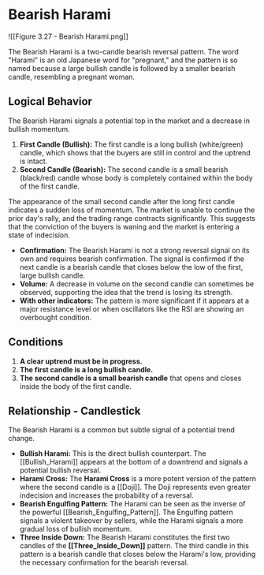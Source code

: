 # Bearish Harami

![[Figure 3.27 - Bearish Harami.png]]

The Bearish Harami is a two-candle bearish reversal pattern. The word "Harami" is an old Japanese word for "pregnant," and the pattern is so named because a large bullish candle is followed by a smaller bearish candle, resembling a pregnant woman.

## Logical Behavior

The Bearish Harami signals a potential top in the market and a decrease in bullish momentum.

1.  **First Candle (Bullish):** The first candle is a long bullish (white/green) candle, which shows that the buyers are still in control and the uptrend is intact.
2.  **Second Candle (Bearish):** The second candle is a small bearish (black/red) candle whose body is completely contained within the body of the first candle.

The appearance of the small second candle after the long first candle indicates a sudden loss of momentum. The market is unable to continue the prior day's rally, and the trading range contracts significantly. This suggests that the conviction of the buyers is waning and the market is entering a state of indecision.

- **Confirmation:** The Bearish Harami is not a strong reversal signal on its own and requires bearish confirmation. The signal is confirmed if the next candle is a bearish candle that closes below the low of the first, large bullish candle.
- **Volume:** A decrease in volume on the second candle can sometimes be observed, supporting the idea that the trend is losing its strength.
- **With other indicators:** The pattern is more significant if it appears at a major resistance level or when oscillators like the RSI are showing an overbought condition.

## Conditions

1.  **A clear uptrend must be in progress.**
2.  **The first candle is a long bullish candle.**
3.  **The second candle is a small bearish candle** that opens and closes inside the body of the first candle.

## Relationship - Candlestick

The Bearish Harami is a common but subtle signal of a potential trend change.

- **Bullish Harami:** This is the direct bullish counterpart. The [[Bullish_Harami]] appears at the bottom of a downtrend and signals a potential bullish reversal.
- **Harami Cross:** The **Harami Cross** is a more potent version of the pattern where the second candle is a [[Doji]]. The Doji represents even greater indecision and increases the probability of a reversal.
- **Bearish Engulfing Pattern:** The Harami can be seen as the inverse of the powerful [[Bearish_Engulfing_Pattern]]. The Engulfing pattern signals a violent takeover by sellers, while the Harami signals a more gradual loss of bullish momentum.
- **Three Inside Down:** The Bearish Harami constitutes the first two candles of the **[[Three_Inside_Down]]** pattern. The third candle in this pattern is a bearish candle that closes below the Harami's low, providing the necessary confirmation for the bearish reversal.
